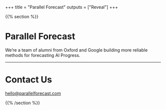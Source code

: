 +++
title = "Parallel Forecast"
outputs = ["Reveal"]
+++

{{% section %}}

# Parallel Forecast

We’re a team of alumni from Oxford and Google building more reliable methods for forecasting AI Progress.

---

# Contact Us

hello@parallelforecast.com

{{% /section %}}
